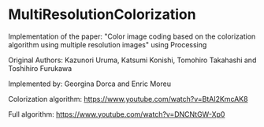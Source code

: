 # MultiResolutionColorization
Implementation of the paper: "Color image coding based on the colorization algorithm using multiple resolution images" using Processing


Original Authors: Kazunori Uruma, Katsumi Konishi, Tomohiro Takahashi and Toshihiro Furukawa

Implemented by: Georgina Dorca and Enric Moreu

Colorization algorithm:
https://www.youtube.com/watch?v=BtAI2KmcAK8

Full algorithm:
https://www.youtube.com/watch?v=DNCNtGW-Xp0

